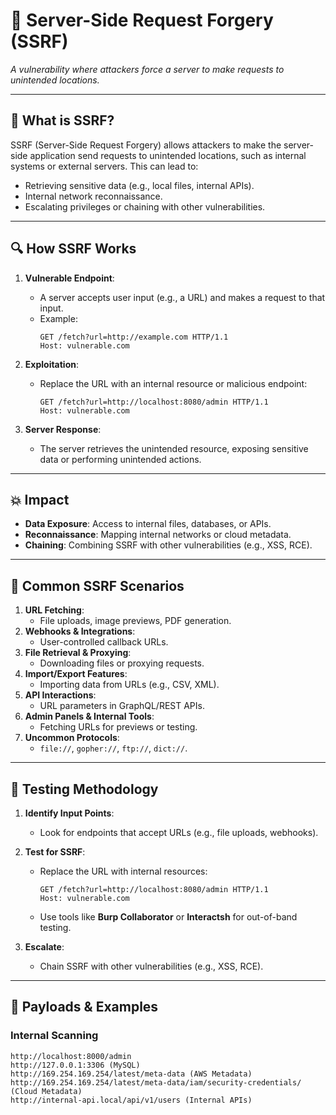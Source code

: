# 🎯 Server-Side Request Forgery (SSRF)  
*A vulnerability where attackers force a server to make requests to unintended locations.*

---

## 📜 What is SSRF?  
SSRF (Server-Side Request Forgery) allows attackers to make the server-side application send requests to unintended locations, such as internal systems or external servers. This can lead to:  
- Retrieving sensitive data (e.g., local files, internal APIs).  
- Internal network reconnaissance.  
- Escalating privileges or chaining with other vulnerabilities.  

---

## 🔍 How SSRF Works  
1. **Vulnerable Endpoint**:  
   - A server accepts user input (e.g., a URL) and makes a request to that input.  
   - Example:  
     ```http
     GET /fetch?url=http://example.com HTTP/1.1
     Host: vulnerable.com
     ```  

2. **Exploitation**:  
   - Replace the URL with an internal resource or malicious endpoint:  
     ```http
     GET /fetch?url=http://localhost:8080/admin HTTP/1.1
     Host: vulnerable.com
     ```  

3. **Server Response**:  
   - The server retrieves the unintended resource, exposing sensitive data or performing unintended actions.  

---

## 💥 Impact  
- **Data Exposure**: Access to internal files, databases, or APIs.  
- **Reconnaissance**: Mapping internal networks or cloud metadata.  
- **Chaining**: Combining SSRF with other vulnerabilities (e.g., XSS, RCE).  

---

## 🎯 Common SSRF Scenarios  
1. **URL Fetching**:  
   - File uploads, image previews, PDF generation.  
2. **Webhooks & Integrations**:  
   - User-controlled callback URLs.  
3. **File Retrieval & Proxying**:  
   - Downloading files or proxying requests.  
4. **Import/Export Features**:  
   - Importing data from URLs (e.g., CSV, XML).  
5. **API Interactions**:  
   - URL parameters in GraphQL/REST APIs.  
6. **Admin Panels & Internal Tools**:  
   - Fetching URLs for previews or testing.  
7. **Uncommon Protocols**:  
   - `file://`, `gopher://`, `ftp://`, `dict://`.  

---

## 🔬 Testing Methodology  
1. **Identify Input Points**:  
   - Look for endpoints that accept URLs (e.g., file uploads, webhooks).  

2. **Test for SSRF**:  
   - Replace the URL with internal resources:  
     ```http
     GET /fetch?url=http://localhost:8080/admin HTTP/1.1
     Host: vulnerable.com
     ```  
   - Use tools like **Burp Collaborator** or **Interactsh** for out-of-band testing.  

3. **Escalate**:  
   - Chain SSRF with other vulnerabilities (e.g., XSS, RCE).  

---

## 📌 Payloads & Examples  

### Internal Scanning  
```http
http://localhost:8000/admin
http://127.0.0.1:3306 (MySQL)
http://169.254.169.254/latest/meta-data (AWS Metadata)
http://169.254.169.254/latest/meta-data/iam/security-credentials/ (Cloud Metadata)
http://internal-api.local/api/v1/users (Internal APIs)
